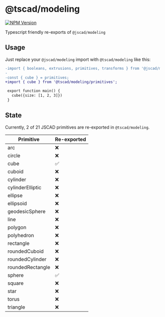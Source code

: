 <!-- #region header -->
<!-- Generated by @toolsync/builtin/package-readme. Do not edit manually, instead run `toolsync prepare`. -->

# @tscad/modeling

[![NPM Version](https://img.shields.io/npm/v/@tscad/modeling)](https://www.npmjs.com/package/@tscad/modeling)

Typescript friendly re-exports of `@jscad/modeling`

<!-- #endregion header -->

## Usage

Just replace your `@jscad/modeling` import with `@tscad/modeling` like this:

```diff
-import { booleans, extrusions, primitives, transforms } from '@jscad/modeling';
-
-const { cube } = primitives;
+import { cube } from '@tscad/modeling/primitives';

 export function main() {
   cube({size: [1, 2, 3]})
 }
```

## State

<!-- #region state -->
<!-- This section is generated. Do not edit manually! -->

Currently, 2 of 21 JSCAD primitives are re-exported in `@tscad/modeling`.

| Primitive        | Re-exported |
| ---------------- | ----------- |
| arc              | ❌          |
| circle           | ❌          |
| cube             | ✅          |
| cuboid           | ❌          |
| cylinder         | ❌          |
| cylinderElliptic | ❌          |
| ellipse          | ❌          |
| ellipsoid        | ❌          |
| geodesicSphere   | ❌          |
| line             | ❌          |
| polygon          | ❌          |
| polyhedron       | ❌          |
| rectangle        | ❌          |
| roundedCuboid    | ❌          |
| roundedCylinder  | ❌          |
| roundedRectangle | ❌          |
| sphere           | ✅          |
| square           | ❌          |
| star             | ❌          |
| torus            | ❌          |
| triangle         | ❌          |

<!-- #endregion state -->
